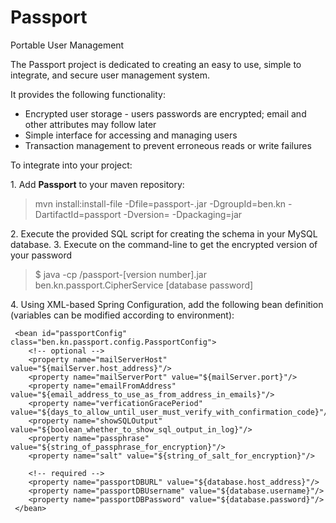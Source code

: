 Passport
========
Portable User Management

The Passport project is dedicated to creating an easy to use, simple to integrate, and secure user management system. 

It provides the following functionality:
- Encrypted user storage - users passwords are encrypted; email and other attributes may follow later
- Simple interface for accessing and managing users
- Transaction management to prevent erroneous reads or write failures
 
To integrate into your project:

1\. Add __Passport__ to your maven repository:

> mvn install:install-file -Dfile=passport-<version>.jar -DgroupId=ben.kn -DartifactId=passport -Dversion=<version> -Dpackaging=jar

2\. Execute the provided SQL script for creating the schema in your MySQL database.
3\. Execute on the command-line to get the encrypted version of your password 

> $ java -cp <path to jar>/passport-[version number].jar ben.kn.passport.CipherService [database password] 

4\. Using XML-based Spring Configuration, add the following bean definition (variables can be modified according to environment):

	 <bean id="passportConfig" class="ben.kn.passport.config.PassportConfig">
	 	<!-- optional -->
	 	<property name="mailServerHost" value="${mailServer.host_address}"/>
	 	<property name="mailServerPort" value="${mailServer.port}"/>
	 	<property name="emailFromAddress" value="${email_address_to_use_as_from_address_in_emails}"/>
	 	<property name="verficationGracePeriod" value="${days_to_allow_until_user_must_verify_with_confirmation_code}"/>
	 	<property name="showSQLOutput" value="${boolean_whether_to_show_sql_output_in_log}"/>
	 	<property name="passphrase" value="${string_of_passphrase_for_encryption}"/>
	 	<property name="salt" value="${string_of_salt_for_encryption}"/>
	 	
	 	<!-- required -->
	 	<property name="passportDBURL" value="${database.host_address}"/>
	 	<property name="passportDBUsername" value="${database.username}"/>
	 	<property name="passportDBPassword" value="${database.password}"/>
	 </bean>
 